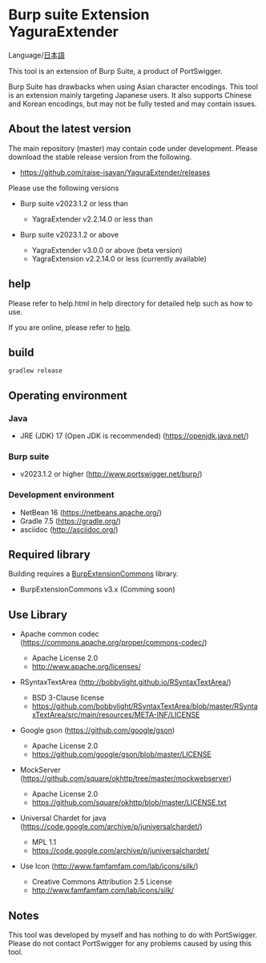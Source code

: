 Burp suite Extension YaguraExtender
=============

Language/[日本語](Readme-ja.md)

This tool is an extension of Burp Suite, a product of PortSwigger.

Burp Suite has drawbacks when using Asian character encodings.
This tool is an extension mainly targeting Japanese users.
It also supports Chinese and Korean encodings, but may not be fully tested and may contain issues.

## About the latest version

The main repository (master) may contain code under development.
Please download the stable release version from the following.

* https://github.com/raise-isayan/YaguraExtender/releases

Please use the following versions

* Burp suite v2023.1.2 or less than
  * YagraExtender v2.2.14.0 or less than

* Burp suite v2023.1.2 or above
  * YagraExtender v3.0.0 or above (beta version)
  * YagraExtension v2.2.14.0 or less (currently available)

## help

Please refer to help.html in help directory for detailed help such as how to use.

If you are online, please refer to [help](/src/main/help/help.adoc).

## build

```
gradlew release
```

## Operating environment

### Java
* JRE (JDK) 17 (Open JDK is recommended) (https://openjdk.java.net/)

### Burp suite
* v2023.1.2 or higher (http://www.portswigger.net/burp/)

### Development environment
* NetBean 16 (https://netbeans.apache.org/)
* Gradle 7.5 (https://gradle.org/)
* asciidoc (http://asciidoc.org/)

## Required library
Building requires a [BurpExtensionCommons](https://github.com/raise-isayan/BurpExtensionCommons) library.
* BurpExtensionCommons v3.x (Comming soon)

## Use Library
* Apache common codec (https://commons.apache.org/proper/commons-codec/)
  * Apache License 2.0
  * http://www.apache.org/licenses/

* RSyntaxTextArea (http://bobbylight.github.io/RSyntaxTextArea/)
  * BSD 3-Clause license
  * https://github.com/bobbylight/RSyntaxTextArea/blob/master/RSyntaxTextArea/src/main/resources/META-INF/LICENSE

* Google gson (https://github.com/google/gson)
  * Apache License 2.0
  * https://github.com/google/gson/blob/master/LICENSE

* MockServer (https://github.com/square/okhttp/tree/master/mockwebserver)
  * Apache License 2.0
  * https://github.com/square/okhttp/blob/master/LICENSE.txt

* Universal Chardet for java (https://code.google.com/archive/p/juniversalchardet/)
  * MPL 1.1
  * https://code.google.com/archive/p/juniversalchardet/

* Use Icon (http://www.famfamfam.com/lab/icons/silk/)
  * Creative Commons Attribution 2.5 License
  * http://www.famfamfam.com/lab/icons/silk/

## Notes
This tool was developed by myself and has nothing to do with PortSwigger. Please do not contact PortSwigger for any problems caused by using this tool.

